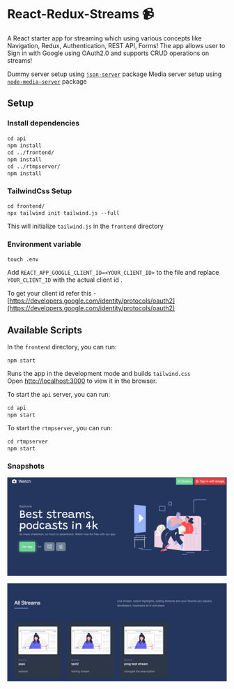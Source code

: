 # React-Redux-Streams 📹

A React starter app for streaming which using various concepts like Navigation, Redux, Authentication, REST API, Forms!
The app allows user to Sign in with Google using OAuth2.0 and supports CRUD operations on streams!

Dummy server setup using [`json-server`](https://www.npmjs.com/package/json-server) package
Media server setup using [`node-media-server`](https://github.com/illuspas/Node-Media-Server) package

## Setup

### Install dependencies

    cd api
    npm install
    cd ../frontend/
    npm install
    cd ../rtmpserver/
    npm install

### TailwindCss Setup

    cd frontend/
    npx tailwind init tailwind.js --full

This will initialize `tailwind.js` in the `frontend` directory

### Environment variable

    touch .env

Add `REACT_APP_GOOGLE_CLIENT_ID=<YOUR_CLIENT_ID>` to the file and replace `YOUR_CLIENT_ID` with the actual client id .

To get your client id refer this - [https://developers.google.com/identity/protocols/oauth2](https://developers.google.com/identity/protocols/oauth2)

## Available Scripts

In the `frontend` directory, you can run:

    npm start

Runs the app in the development mode and builds `tailwind.css` <br />
Open [http://localhost:3000](http://localhost:3000) to view it in the browser.

To start the `api` server, you can run:

    cd api
    npm start

To start the `rtmpserver`, you can run:

    cd rtmpserver
    npm start

### Snapshots

![Home](docs/landing.png?raw=true "Home")

![All Streams](docs/all-streams.png?raw=true "All Streams")
